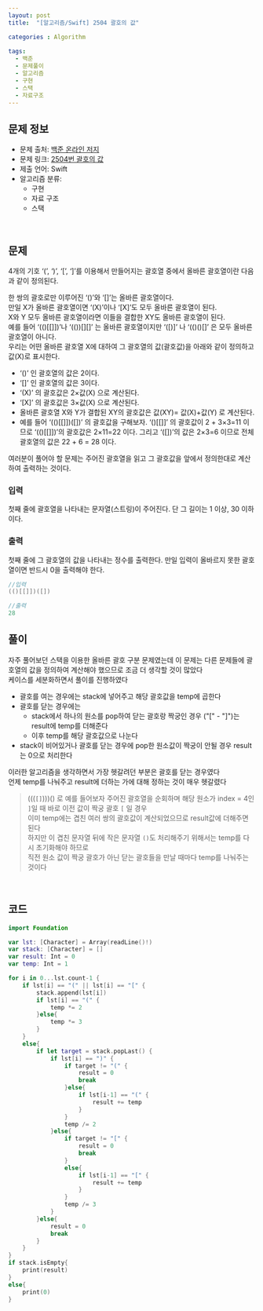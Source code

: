 ```yaml
---
layout: post
title:  "[알고리즘/Swift] 2504 괄호의 값"

categories : Algorithm
  
tags:
  - 백준
  - 문제풀이
  - 알고리즘
  - 구현
  - 스택
  - 자료구조
---
```


## 문제 정보
 - 문제 출처: [백준 온라인 저지](http://boj.kr/)
 - 문제 링크: [2504번 괄호의 값](https://www.acmicpc.net/problem/2504)
 - 제출 언어: Swift
 - 알고리즘 분류: 
    - 구현
    - 자료 구조
    - 스택

 <br>

## 문제
4개의 기호 ‘(’, ‘)’, ‘[’, ‘]’를 이용해서 만들어지는 괄호열 중에서 올바른 괄호열이란 다음과 같이 정의된다.   

한 쌍의 괄호로만 이루어진 ‘()’와 ‘[]’는 올바른 괄호열이다.   
만일 X가 올바른 괄호열이면 ‘(X)’이나 ‘[X]’도 모두 올바른 괄호열이 된다.   
X와 Y 모두 올바른 괄호열이라면 이들을 결합한 XY도 올바른 괄호열이 된다.   
예를 들어 ‘(()[[]])’나 ‘(())[][]’ 는 올바른 괄호열이지만 ‘([)]’ 나 ‘(()()[]’ 은 모두 올바른 괄호열이 아니다.    
우리는 어떤 올바른 괄호열 X에 대하여 그 괄호열의 값(괄호값)을 아래와 같이 정의하고 값(X)로 표시한다.   

- ‘()’ 인 괄호열의 값은 2이다.
- ‘[]’ 인 괄호열의 값은 3이다.
- ‘(X)’ 의 괄호값은 2×값(X) 으로 계산된다.
- ‘[X]’ 의 괄호값은 3×값(X) 으로 계산된다.
- 올바른 괄호열 X와 Y가 결합된 XY의 괄호값은 값(XY)= 값(X)+값(Y) 로 계산된다.
- 예를 들어 ‘(()[[]])([])’ 의 괄호값을 구해보자. ‘()[[]]’ 의 괄호값이 2 + 3×3=11 이므로 ‘(()[[]])’의 괄호값은 2×11=22 이다. 그리고 ‘([])’의 값은 2×3=6 이므로 전체 괄호열의 값은 22 + 6 = 28 이다.

여러분이 풀어야 할 문제는 주어진 괄호열을 읽고 그 괄호값을 앞에서 정의한대로 계산하여 출력하는 것이다.

### 입력
첫째 줄에 괄호열을 나타내는 문자열(스트링)이 주어진다. 단 그 길이는 1 이상, 30 이하이다.   
### 출력
첫째 줄에 그 괄호열의 값을 나타내는 정수를 출력한다. 만일 입력이 올바르지 못한 괄호열이면 반드시 0을 출력해야 한다.   

```swift
//입력
(()[[]])([])

//출력
28
```

## 풀이
자주 풀어보던 스택을 이용한 올바른 괄호 구분 문제였는데 이 문제는 다른 문제들에 괄호열의 값을 정의하여 계산해야 했으므로 조금 더 생각할 것이 많았다   
케이스를 세분화하면서 풀이를 진행하였다   
- 괄호를 여는 경우에는 stack에 넣어주고 해당 괄호값을 temp에 곱한다
- 괄호를 닫는 경우에는 
  - stack에서 하나의 원소를 pop하여 닫는 괄호랑 짝궁인 경우 ("[" - "]")는 result에 temp를 더해준다
  - 이후 temp를 해당 괄호값으로 나눈다   
- stack이 비어있거나 괄호를 닫는 경우에 pop한 원소값이 짝궁이 안될 경우 result는 0으로 처리한다   

이러한 알고리즘을 생각하면서 가장 헷갈려던 부분은 괄호를 닫는 경우였다   
언제 temp를 나눠주고 result에 더하는 가에 대해 정하는 것이 매우 헷갈렸다   
> (((`[]`)))() 로 예를 들어보자
주어진 괄호열을 순회하며 해당 원소가 index = 4인 `]`일 때 바로 이전 값이 짝궁 괄호 `[` 일 경우   
이미 temp에는 겹친 여러 쌍의 괄호값이 계산되었으므로 result값에 더해주면 된다   
하지만 이 겹친 문자열 뒤에 작은 문자열 `()`도 처리해주기 위해서는 temp를 다시 초기화해야 하므로   
직전 원소 값이 짝궁 괄호가 아닌 닫는 괄호들을 만날 때마다 temp를 나눠주는 것이다    
<br>

## 코드

```swift
import Foundation

var lst: [Character] = Array(readLine()!)
var stack: [Character] = []
var result: Int = 0
var temp: Int = 1

for i in 0...lst.count-1 {
    if lst[i] == "(" || lst[i] == "[" {
        stack.append(lst[i])
        if lst[i] == "(" {
            temp *= 2
        }else{
            temp *= 3
        }
    }
    else{
        if let target = stack.popLast() {
            if lst[i] == ")" {
                if target != "(" {
                    result = 0
                    break
                }else{
                    if lst[i-1] == "(" {
                        result += temp
                    }
                }
                temp /= 2
            }else{
                if target != "[" {
                    result = 0
                    break
                }
                else{
                    if lst[i-1] == "[" {
                        result += temp
                    }
                }
                temp /= 3
            }
        }else{
            result = 0
            break
        }
    }
}
if stack.isEmpty{
    print(result)
}
else{
    print(0)
}
```
